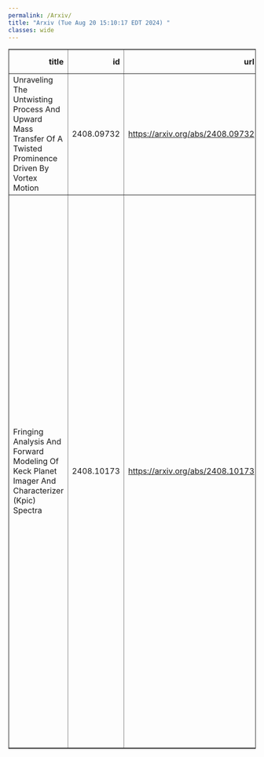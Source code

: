 ```yaml
---
permalink: /Arxiv/
title: "Arxiv (Tue Aug 20 15:10:17 EDT 2024) "
classes: wide
---
```

<table border="1" class="dataframe">
  <thead>
    <tr style="text-align: right;">
      <th>title</th>
      <th>id</th>
      <th>url</th>
      <th>authors</th>
      <th>Local Authors</th>
    </tr>
  </thead>
  <tbody>
    <tr>
      <td>Unraveling The Untwisting Process And Upward Mass Transfer Of A Twisted   Prominence Driven By Vortex Motion</td>
      <td>2408.09732</td>
      <td><a href="https://arxiv.org/abs/2408.09732" target="_blank">https://arxiv.org/abs/2408.09732</a></td>
      <td>X. F. Zhang, G. P. Zhou, C. L. Jin, Y. Z. Zhang, G. W. Li, Z. H. Shang, L. P. Li, S. B. Yang, S. H. Yang, J. X. Wang</td>
      <td>Ji Wang</td>
    </tr>
    <tr>
      <td>Fringing Analysis And Forward Modeling Of Keck Planet Imager And   Characterizer (Kpic) Spectra</td>
      <td>2408.10173</td>
      <td><a href="https://arxiv.org/abs/2408.10173" target="_blank">https://arxiv.org/abs/2408.10173</a></td>
      <td>Katelyn A. Horstman, Jean-Baptiste Ruffio, Jason J. Wang, Chih-Chun Hsu, Ashley Baker, Luke Finnerty, Jerry Xuan, Daniel Echeverri, Dimitri Mawet, Geoffrey A. Blake, Randall Bartos, Charlotte Z. Bond, Benjamin Calvin, Sylvain Cetre, Jacques-Robert Delorme, Greg Doppmann, Michael P. Fitzgerald, Nemanja Jovanovic, Ronald Lopez, Emily C. Martin, Evan Morris, Jacklyn Pezzato, Garreth Ruane, Ben Sappey, Tobias Schofield, Andrew Skemer, Taylor Venenciano, J. Kent Wallace, Ji Wang, Peter Wizinowich</td>
      <td>Ji Wang</td>
    </tr>
  </tbody>
</table>